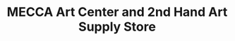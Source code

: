 ---
title: "MECCA Art Center and 2nd Hand Art Supply Store"
url: /eugene/mecca-art-center-and-2nd-hand-art-supply-store/
shop: Basteln
---